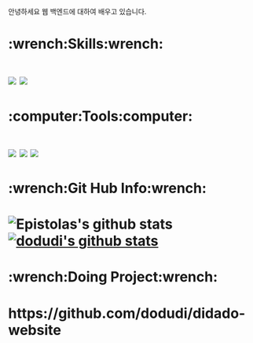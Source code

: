 안녕하세요 웹 백엔드에 대하여 배우고 있습니다.

<h1>:wrench:Skills:wrench:<h1>
<img src="https://img.shields.io/badge/Java-007396?style=flat-square&logo=Java&logoColor=white"/> <img src="https://img.shields.io/badge/Springboot-007396?style=flat-square&logo=springboot&logoColor=white"/>
<h1>:computer:Tools:computer:<h1>
<img src="https://img.shields.io/badge/Github-181717?style=flat-square&logo=GitHub&logoColor=white"/> <img src="https://img.shields.io/badge/MySQL-4479A1?style=flat-square&logo=MySQL&logoColor=white"/> <img src="https://img.shields.io/badge/Docker-007396?style=flat-square&logo=docker&logoColor=white"/>
<h1>:wrench:Git Hub Info:wrench:<h1>
  
![Epistolas's github stats](https://github-readme-stats.vercel.app/api?username=dodudi&show_icons=true)[![dodudi's github stats](https://github-readme-stats.vercel.app/api/top-langs/?username=dodudi&show_icons=true&hide_border=true&title_color=004386&icon_color=004386&layout=compact)](https://github.com/dodudi)
<h1>:wrench:Doing Project:wrench:<h1>
https://github.com/dodudi/didado-website
